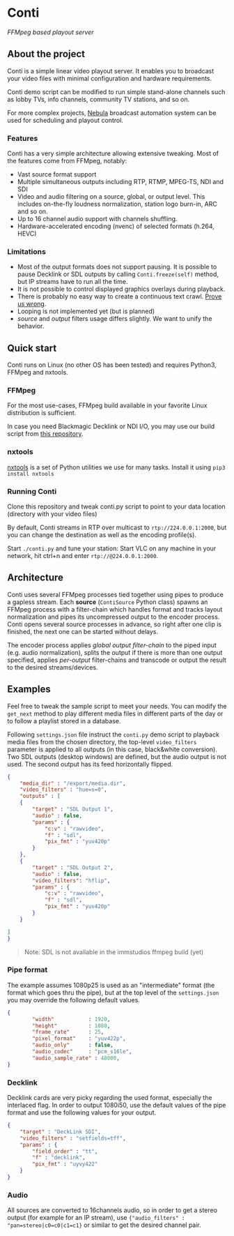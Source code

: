 Conti
=====

*FFMpeg based playout server*

About the project
-----------------

Conti is a simple linear video playout server. It enables you to broadcast
your video files with minimal configuration and hardware requirements.

Conti demo script can be modified to run simple stand-alone channels such as
lobby TVs, info channels, community TV stations, and so on.

For more complex projects, [Nebula](https://github.com/immstudios/nebula) 
broadcast automation system can be used for scheduling and playout control.

### Features

Conti has a very simple architecture allowing extensive tweaking. Most of the features
come from FFMpeg, notably:

 - Vast source format support
 - Multiple simultaneous outputs including RTP, RTMP, MPEG-TS, NDI and SDI
 - Video and audio filtering on a source, global, or output level. This includes
   on-the-fly loudness normalization, station logo burn-in, ARC and so on.
 - Up to 16 channel audio support with channels shuffling.
 - Hardware-accelerated encoding (nvenc) of selected formats (h.264, HEVC)

### Limitations

 - Most of the output formats does not support pausing. 
   It is possible to pause Decklink or SDL outputs by calling `Conti.freeze(self)` method,
   but IP streams have to run all the time.
 - It is not possible to control displayed graphics overlays during playback. 
 - There is probably no easy way to create a continuous text crawl. 
   [Prove us wrong](https://github.com/immstudios/conti/issues/new).
 - Looping is not implemented yet (but is planned) 
 - *source* and *output* filters usage differs slightly. We want to unify the behavior.

Quick start
-----------

Conti runs on Linux (no other OS has been tested) and requires Python3, FFMpeg and
nxtools.

### FFMpeg

For the most use-cases, FFMpeg build available in your favorite Linux distribution
is sufficient. 

In case you need Blackmagic Decklink or NDI I/O, you may use our build script from 
[this repository](https://github.com/immstudios/installers).

### nxtools

[nxtools](https://github.com/immstudios/nxtools) is a set of Python utilities 
we use for many tasks. Install it using `pip3 install nxtools`

### Running Conti

Clone this repository and tweak conti.py script to point to your data location
(directory with your video files)

By default, Conti streams in RTP over multicast to `rtp://224.0.0.1:2000`,
but you can change the destination as well as the encoding profile(s).

Start `./conti.py` and tune your station:
Start VLC on any machine in your network, hit ctrl+n and enter `rtp://@224.0.0.1:2000`.

Architecture
------------

Conti uses several FFMpeg processes tied together using pipes to produce a gapless stream.
Each **source** (`ContiSource` Python class) spawns an FFMpeg process with a filter-chain
which handles format and tracks layout normalization and pipes its uncompressed output to
the encoder process. Conti opens several source processes in advance, so right after one 
clip is finished, the next one can be started without delays. 

The encoder process applies *global output filter-chain* to the piped input (e.g. audio
normalization), splits the output if there is more than one output specified, applies
*per-output* filter-chains and transcode or output the result to the desired streams/devices.

Examples
--------

Feel free to tweak the sample script to meet your needs.
You can modify the `get_next` method to play different media files in
different parts of the day or to follow a playlist stored in a database.

Following `settings.json` file instruct the `conti.py` demo script to playback media files from the
chosen directory, the top-level `video_filters` parameter is applied to all outputs
(in this case, black&white conversion). Two SDL outputs (desktop windows) are defined, but the audio 
output is not used. The second output has its feed horizontally flipped.

```json
{
    "media_dir" : "/export/media.dir",
    "video_filters" : "hue=s=0",
    "outputs" : [ 
    {
        "target" : "SDL Output 1",
        "audio" : false,
        "params" : {
            "c:v" : "rawvideo",
            "f" : "sdl",
            "pix_fmt" : "yuv420p"
        }
    },
    {
        "target" : "SDL Output 2",
        "audio" : false,
        "video_filters": "hflip",
        "params" : {
            "c:v" : "rawvideo",
            "f" : "sdl",
            "pix_fmt" : "yuv420p"
        }
    }

]
}
```

 > Note: SDL is not available in the immstudios ffmpeg build (yet)

### Pipe format

The example assumes 1080p25 is used as an "intermediate" format (the format which goes thru the pipe),
but at the top level of the `settings.json` you may override the following default values.

```json
{
        "width"           : 1920,
        "height"          : 1080,
        "frame_rate"      : 25,
        "pixel_format"    : "yuv422p",
        "audio_only"      : false,
        "audio_codec"     : "pcm_s16le",
        "audio_sample_rate" : 48000,
}
```

### Decklink

Decklink cards are very picky regarding the used format, especially the interlaced flag.
In order to output 1080i50, use the default values of the pipe format and use the following values
for your output.

```json
{
    "target" : "DeckLink SDI",
    "video_filters" : "setfields=tff",
    "params" : {
        "field_order" : "tt",
        "f" : "decklink",
        "pix_fmt" : "uyvy422"
    }
}
```

### Audio

All sources are converted to 16channels audio, so in order to get a stereo output (for example for an IP stream),
use `{"audio_filters" : "pan=stereo|c0=c0|c1=c1}` or similar to get the desired channel pair.




